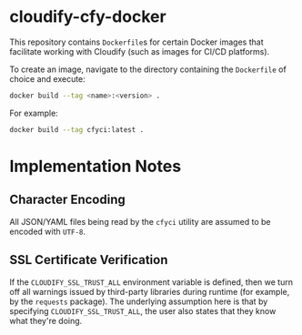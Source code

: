 # cloudify-cfy-docker

This repository contains `Dockerfile`s for certain Docker images that facilitate working with
Cloudify (such as images for CI/CD platforms).

To create an image, navigate to the directory containing the `Dockerfile` of choice and execute:
 
```bash
docker build --tag <name>:<version> .
```

For example:

```bash
docker build --tag cfyci:latest .
```

# Implementation Notes

## Character Encoding

All JSON/YAML files being read by the `cfyci` utility are assumed to be encoded with `UTF-8`.

## SSL Certificate Verification

If the `CLOUDIFY_SSL_TRUST_ALL` environment variable is defined, then we turn off
all warnings issued by third-party libraries during runtime (for example, by the
`requests` package). The underlying assumption here is that by specifying
`CLOUDIFY_SSL_TRUST_ALL`, the user also states that they know what they're doing.
